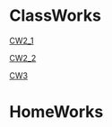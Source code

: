 # ClassWorks

[CW2_1](https://atahanata.github.io/ileriprogramlama2021/cw2/Counting)

[CW2_2](https://atahanata.github.io/ileriprogramlama2021/cw2/Counting2)

[CW3](https://atahanata.github.io/ileriprogramlama2021/cw3/chap4.html)

# HomeWorks
